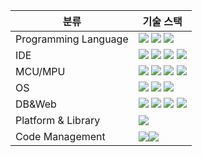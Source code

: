 |분류|기술 스택|
|-----------------------|---------------------------|
|Programming Language|<img src="https://img.shields.io/badge/C-A8B9CC?style=flat-square&logo=C&logoColor=white"/> <img src="https://img.shields.io/badge/C++-00599C?style=flat-square&logo=C%2B%2B&logoColor=white"/> <img src="https://img.shields.io/badge/Java-007396?style=flat-square&logo=Java&logoColor=white"/>|
|IDE|<img src="https://img.shields.io/badge/Visual Studio-5C2D91?style=flat-square&logo=Visual Studio&logoColor=white"/> <img src="https://img.shields.io/badge/STM32 Cube IDE-3CB4E6?style=flat-square&logo=STMicroelectronics&logoColor=white"/> <img src="https://img.shields.io/badge/Qt-41CD52?style=flat-square&logo=Qt&logoColor=white"/> <img src="https://img.shields.io/badge/Eclipse IDE-2C2255?style=flat-square&logo=Eclipse IDE&logoColor=white"/>|
|MCU/MPU|<img src="https://img.shields.io/badge/Arduino-00979D?style=flat-square&logo=Arduino&logoColor=white"/> <img src="https://img.shields.io/badge/STM32-03234B?style=flat-square&logo=STMicroelectronics&logoColor=white"/> <img src="https://img.shields.io/badge/Raspberry Pi-A22846?style=flat-square&logo=Raspberry Pi&logoColor=white"/> <img src="https://img.shields.io/badge/Jetson Nano-76B900?style=flat-square&logo=NVIDIA&logoColor=white"/>|
|OS|<img src="https://img.shields.io/badge/Linux-FCC624?style=flat-square&logo=Linux&logoColor=white"/> <img src="https://img.shields.io/badge/Ubuntu-E95420?style=flat-square&logo=Ubuntu&logoColor=white"/> <img src="https://img.shields.io/badge/Windows-0078D6?style=flat-square&logo=Windows&logoColor=white"/>|
|DB&Web| <!--img src="https://img.shields.io/badge/XAMPP-FB7A24?style=flat-square&logo=XAMPP&logoColor=white"/--> <!--img src="https://img.shields.io/badge/MariaDB-003545?style=flat-square&logo=MariaDB&logoColor=white"/--> <img src="https://img.shields.io/badge/Apache-D22128?style=flat-square&logo=Apache&logoColor=white"/> <img src="https://img.shields.io/badge/PHP-777BB4?style=flat-square&logo=PHP&logoColor=white"/> <img src="https://img.shields.io/badge/MySQL-4479A1?style=flat-square&logo=MySQL&logoColor=white"/> <img src="https://img.shields.io/badge/MariaDB-003545?style=flat-square&logo=MariaDB&logoColor=white"/>|
|Platform & Library|<img src="https://img.shields.io/badge/ROS-22314E?style=flat-square&logo=ROS&logoColor=white"/>|
|Code Management|<img src="https://img.shields.io/badge/GitHub-181717?style=flat-square&logo=GitHub&logoColor=white"/><img src="https://img.shields.io/badge/Notion-000000?style=flat-square&logo=Notion&logoColor=white"/>|
